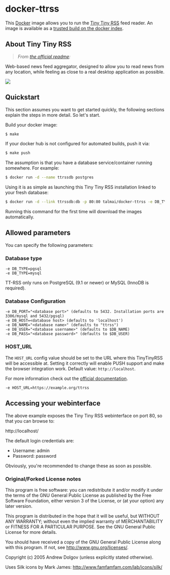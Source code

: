 # docker-ttrss

This [Docker](https://www.docker.com) image allows you to run the [Tiny Tiny RSS](http://tt-rss.org) feed reader. An image is available as a [trusted build on the docker index](https://hub.docker.com/r/talmai/docker-ttrss/).

## About Tiny Tiny RSS

> *From [the official readme](https://git.tt-rss.org/fox/tt-rss/src/master/README.md):*

Web-based news feed aggregator, designed to allow you to read news from any location, while feeling as close to a real desktop application as possible.

![](http://tt-rss.org/images/1.9/1.jpg)

## Quickstart

This section assumes you want to get started quickly, the following sections explain the
steps in more detail. So let's start.

Build your docker image:

```bash
$ make
```

If your docker hub is not configured for automated builds, push it via:

```bash
$ make push
```

The assumption is that you have a database service/container running somewhere. For example:

```bash
$ docker run -d --name ttrssdb postgres
```

Using it is as simple as launching this Tiny Tiny RSS installation linked to your fresh database:

```bash
$ docker run -d --link ttrssdb:db -p 80:80 talmai/docker-ttrss -e DB_TYPE=pgsql
```

Running this command for the first time will download the images automatically.

## Allowed parameters

You can specify the following parameters:

### Database type

```
-e DB_TYPE=pgsql
-e DB_TYPE=mysql
```

TT-RSS only runs on PostgreSQL (9.1 or newer) or MySQL (InnoDB is required). 

### Database Configuration

```
-e DB_PORT="<database port>" (defaults to 5432. Installation ports are 3306/mysql and 5432/pgsql)
-e DB_HOST=<database host> (defaults to 'localhost')
-e DB_NAME="<database name>" (defaults to "ttrss")
-e DB_USER="<database username>" (defaults to $DB_NAME)
-e DB_PASS="<database password>" (defaults to $DB_USER)
```

### HOST_URL

The `HOST_URL` config value should be set to the URL where this TinyTinyRSS
will be accessible at. Setting it correctly will enable PUSH support and make
the browser integration work. Default value: `http://localhost`.

For more information check out the [official documentation](https://github.com/gothfox/Tiny-Tiny-RSS/blob/master/config.php-dist#L22).

```
-e HOST_URL=https://example.org/ttrss
```

## Accessing your webinterface

The above example exposes the Tiny Tiny RSS webinterface on port 80, so that you can browse to:

http://localhost/

The default login credentials are:

* Username: admin
* Password: password

Obviously, you're recommended to change these as soon as possible.


### Original/Forked License notes

This program is free software: you can redistribute it and/or modify it under the terms of the GNU General Public License as published by the Free Software Foundation, either version 3 of the License, or (at your option) any later version.

This program is distributed in the hope that it will be useful, but WITHOUT ANY WARRANTY; without even the implied warranty of MERCHANTABILITY or FITNESS FOR A PARTICULAR PURPOSE. See the GNU General Public License for more details.

You should have received a copy of the GNU General Public License along with this program. If not, see http://www.gnu.org/licenses/.

Copyright (c) 2005 Andrew Dolgov (unless explicitly stated otherwise).

Uses Silk icons by Mark James: http://www.famfamfam.com/lab/icons/silk/
